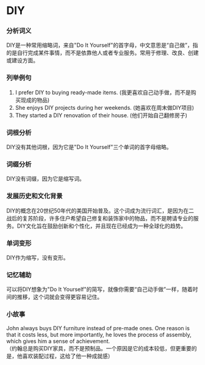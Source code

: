# DIY

### 分析词义

  

DIY是一种常用缩略词，来自"Do It Yourself"的首字母，中文意思是“自己做”，指的是自行完成某件事情，而不是依靠他人或者专业服务。常用于修理、改良、创建或建设方面。

  

### 列举例句

  

1.  I prefer DIY to buying ready-made items. (我更喜欢自己动手做，而不是购买现成的物品)
2.  She enjoys DIY projects during her weekends. (她喜欢在周末做DIY项目)
3.  They started a DIY renovation of their house. (他们开始自己翻修房子)

  

### 词根分析

  

DIY没有其他词根，因为它是"Do It Yourself"三个单词的首字母缩略。

  

### 词缀分析

  

DIY没有词缀，因为它是缩写词。

  

### 发展历史和文化背景

  

DIY的概念在20世纪50年代的美国开始普及。这个词成为流行词汇，是因为在二战后的复苏阶段，许多住户希望自己修复和装饰家中的物品，而不是聘请专业的服务。DIY文化旨在鼓励创新和个性化，并且现在已经成为一种全球化的趋势。

  

### 单词变形

  

DIY作为缩写，没有变形。

  

### 记忆辅助

  

可以将DIY想象为"Do It Yourself"的简写，就像你需要“自己动手做”一样，随着时间的推移，这个词就会变得更容易记住。

  

### 小故事

  

John always buys DIY furniture instead of pre-made ones. One reason is that it costs less, but more importantly, he loves the process of assembly, which gives him a sense of achievement.  
（约翰总是购买DIY家具，而不是预制品。一个原因是它的成本较低，但更重要的是，他喜欢装配过程，这给了他一种成就感）
